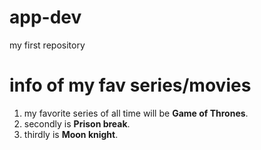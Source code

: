 # app-dev
my first repository
<h1>info of my fav series/movies </h1>
<ol>
  <li> my favorite series of all time will be <strong>Game of Thrones</strong>.</li>
  <li>secondly is <strong>Prison break</strong>.</li>
  <li>thirdly is <strong>Moon knight</strong>.</li>
</ol>
